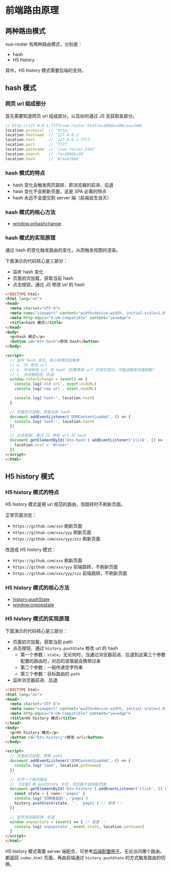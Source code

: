 # 前端路由原理

## 两种路由模式

vue-router 有两种路由模式，分别是：

* hash
* H5 history

其中，H5 history 模式需要后端的支持。

## hash 模式

### 网页 url 组成部分

首先需要知道网页 url 组成部分，以及如何通过 JS 去获取各部分。

```javascript
// http://127.0.0.1:7777/vue-router.html?a=100&b=20#/aaa/bbb
location.protocol  // 'http:'
location.hostname  // '127.0.0.1'
location.host      // '127.0.0.1:7777'
location.port      // '7777'
location.pathname  // '/vue-router.html'
location.search    // '?a=100&b=20'
location.hash      // '#/aaa/bbb'
```

### hash 模式的特点

* hash 变化会触发网页跳转，即浏览器的前进、后退
* hash 变化不会刷新页面，这是 SPA 必需的特点
* hash 永远不会提交到 server 端（前端自生自灭）

### hash 模式的核心方法

* [window.onhashchange](https://developer.mozilla.org/zh-CN/docs/Web/API/WindowEventHandlers/onhashchange)

### hash 模式的实现原理

通过 hash 的变化触发路由的变化，从而触发视图的渲染。

下面演示的代码核心是三部分：

* 监听 hash 变化
* 页面初次加载，获取当前 hash
* 点击按钮，通过 JS 修改 url 的 hash

```html
<!DOCTYPE html>
<html lang="en">
<head>
  <meta charset="UTF-8">
  <meta name="viewport" content="width=device-width, initial-scale=1.0">
  <meta http-equiv="X-UA-Compatible" content="ie=edge">
  <title>hash 模式</title>
</head>
<body>
  <p>hash 模式</p>
  <button id="btn-hash">修改 hash</button>
</body>

<script>
  // 监听 hash 变化，有三种情况会触发：
  // a. JS 修改 url
  // b. 手动修改 url 的 hash（如果修改 url 的其它部分，可能会触发页面刷新）
  // c. 浏览器前进、后退
  window.onhashchange = (event) => {
    console.log('old url', event.oldURL)
    console.log('new url', event.newURL)

    console.log('hash:', location.hash)
  }

  // 页面初次加载，获取当前 hash
  document.addEventListener('DOMContentLoaded', () => {
    console.log('hash:', location.hash)
  })

  // 点击按钮，通过 JS 修改 url 的 hash
  document.getElementById('btn-hash').addEventListener('click', () => {
    location.href = '#/user'
  })
</script>
</html>
```

## H5 history 模式

### H5 history 模式的特点

H5 history 模式是用 url 规范的路由，但跳转时不刷新页面。

正常页面浏览：

* `https://github.com/xxx`         刷新页面
* `https://github.com/xxx/yyy`     刷新页面
* `https://github.com/xxx/yyy/zzz` 刷新页面

改造成 H5 history 模式：

* `https://github.com/xxx`         刷新页面
* `https://github.com/xxx/yyy`     前端跳转，不刷新页面
* `https://github.com/xxx/yyy/zzz` 前端跳转，不刷新页面

### H5 history 模式的核心方法

* [history.pushState](https://developer.mozilla.org/zh-CN/docs/Web/API/History/pushState)
* [window.onpopstate](https://developer.mozilla.org/zh-CN/docs/Web/API/WindowEventHandlers/onpopstate)

### H5 history 模式的实现原理

下面演示的代码核心是三部分：

* 页面初次加载，获取当前 path
* 点击按钮，通过 `history.pushState` 修改 url 的 hash
  * 第一个参数：`state`，无论何时，当通过浏览器前进、后退到达第三个参数配置的路由时，对应的该值就会携带过来
  * 第二个参数：一般传递空字符串
  * 第三个参数：目标路由的 `path`
* 监听浏览器前进、后退

```html
<!DOCTYPE html>
<html lang="en">
<head>
  <meta charset="UTF-8">
  <meta name="viewport" content="width=device-width, initial-scale=1.0">
  <meta http-equiv="X-UA-Compatible" content="ie=edge">
  <title>H5 history 模式</title>
</head>
<body>
  <p>H5 history 模式</p>
  <button id="btn-history">修改 url</button>
</body>

<script>
  // 页面初次加载，获取 path
  document.addEventListener('DOMContentLoaded', () => {
    console.log('load', location.pathname)
  })

  // 打开一个新的路由
  // 【注意】用 pushState 方式，浏览器不会刷新页面
  document.getElementById('btn-history').addEventListener('click', () => {
    const state = { name: 'page1' }
    console.log('切换路由到', 'page1')
    history.pushState(state, '', 'page1') // 重要！！
  })

  // 监听浏览器前进、后退
  window.onpopstate = (event) => { // 重要！！
    console.log('onpopstate', event.state, location.pathname)
  }
</script>
</html>
```

H5 history 模式需要 server 端配合，可参考[后端配置例子](https://router.vuejs.org/zh/guide/essentials/history-mode.html#后端配置例子)。无论访问哪个路由，都返回 `index.html` 页面，再由前端通过 `history.pushState` 的方式触发路由的切换。


